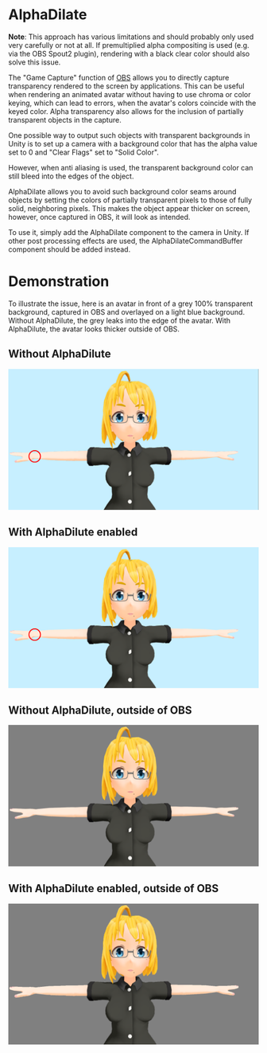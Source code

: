 # AlphaDilate

**Note**: This approach has various limitations and should probably only used very carefully or not at all. If premultiplied alpha compositing is used (e.g. via the OBS Spout2 plugin), rendering with a black clear color should also solve this issue.

The "Game Capture" function of [OBS](https://obsproject.com/) allows you to directly capture transparency rendered to the screen by applications. This can be useful when rendering an animated avatar without having to use chroma or color keying, which can lead to errors, when the avatar's colors coincide with the keyed color. Alpha transparency also allows for the inclusion of partially transparent objects in the capture.

One possible way to output such objects with transparent backgrounds in Unity is to set up a camera with a background color that has the alpha value set to 0 and "Clear Flags" set to "Solid Color".

However, when anti aliasing is used, the transparent background color can still bleed into the edges of the object.

AlphaDilate allows you to avoid such background color seams around objects by setting the colors of partially transparent pixels to those of fully solid, neighboring pixels. This makes the object appear thicker on screen, however, once captured in OBS, it will look as intended.

To use it, simply add the AlphaDilate component to the camera in Unity. If other post processing effects are used, the AlphaDilateCommandBuffer component should be added instead.

# Demonstration

To illustrate the issue, here is an avatar in front of a grey 100% transparent background, captured in OBS and overlayed on a light blue background. Without AlphaDilute, the grey leaks into the edge of the avatar. With AlphaDilute, the avatar looks thicker outside of OBS.

## Without AlphaDilute
![Without AlphaDilute](https://github.com/emilianavt/AlphaDilate/raw/master/Plugins/AlphaDilate/Screenshots/WithoutAlphaDilute.png)

## With AlphaDilute enabled
![With AlphaDilute enabled](https://github.com/emilianavt/AlphaDilate/raw/master/Plugins/AlphaDilate/Screenshots/WithAlphaDilute.png)

## Without AlphaDilute, outside of OBS
![Without AlphaDilute, outside of OBS](https://github.com/emilianavt/AlphaDilate/raw/master/Plugins/AlphaDilate/Screenshots/WithoutAlphaDiluteNoOBS.png)

## With AlphaDilute enabled, outside of OBS
![With AlphaDilute enabled, outside of OBS](https://github.com/emilianavt/AlphaDilate/raw/master/Plugins/AlphaDilate/Screenshots/WithAlphaDiluteNoOBS.png)
